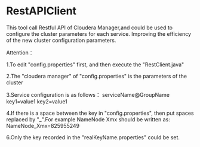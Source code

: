 RestAPIClient
=============

   This tool call Restful API of Cloudera Manager,and could be used to configure the cluster parameters for each service. Improving the efficiency of the new cluster configuration parameters.



Attention：

1.To edit "config.properties" first, and then execute the "RestClient.java"

2.The "cloudera manager" of "config.properties" is the parameters of the cluster

3.Service configuration is as follows：
serviceName@GroupName
key1=value1
key2=value1

4.If there is a space between the key in "config.properties", then put spaces replaced by "_".For example NameNode Xmx should be written as:
NameNode_Xmx=825955249

6.Only the key recorded in the "realKeyName.properties" could be set.


